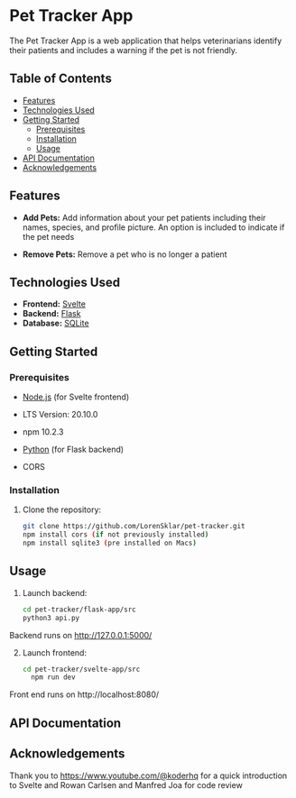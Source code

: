 # Pet Tracker App

The Pet Tracker App is a web application that helps veterinarians identify their patients and includes a warning if the pet is not friendly. 

## Table of Contents

- [Features](#features)
- [Technologies Used](#technologies-used)
- [Getting Started](#getting-started)
  - [Prerequisites](#prerequisites)
  - [Installation](#installation)
  - [Usage](#usage)
- [API Documentation](#api-documentation)
- [Acknowledgements](#acknowledgements)

## Features

- **Add Pets:** Add information about your pet patients including their names, species, and profile picture. An option is included to indicate if the pet needs 

- **Remove Pets:** Remove a pet who is no longer a patient

## Technologies Used

- **Frontend:** [Svelte](https://svelte.dev/)
- **Backend:** [Flask](https://flask.palletsprojects.com/)
- **Database:** [SQLite](https://www.sqlite.org/)

## Getting Started

### Prerequisites

- [Node.js](https://nodejs.org/) (for Svelte frontend)
- LTS Version: 20.10.0 
- npm 10.2.3

- [Python](https://www.python.org/) (for Flask backend)
- CORS

### Installation

1.	Clone the repository:
  	```bash
  	git clone https://github.com/LorenSklar/pet-tracker.git
	npm install cors (if not previously installed)
   	npm install sqlite3 (pre installed on Macs)

## Usage
1.	Launch backend:
  	```bash
  	cd pet-tracker/flask-app/src
  	python3 api.py

Backend runs on http://127.0.0.1:5000/

2.	Launch frontend:
  	```bash
  	cd pet-tracker/svelte-app/src
	  npm run dev

Front end runs on http://localhost:8080/

 ## API Documentation

 ## Acknowledgements
 Thank you to https://www.youtube.com/@koderhq for a quick introduction to Svelte and Rowan Carlsen and Manfred Joa for code review

